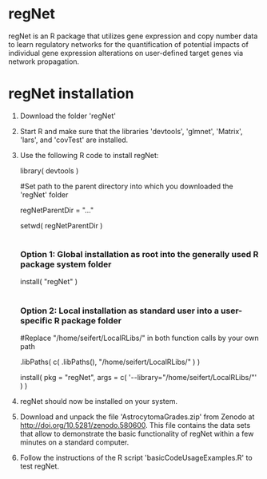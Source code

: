 # regNet
regNet is an R package that utilizes gene expression and copy number data to learn regulatory networks for the quantification of potential impacts of individual gene expression alterations on user-defined target genes via network propagation.

# regNet installation
1. Download the folder 'regNet'
2. Start R and make sure that the libraries 'devtools', 'glmnet', 'Matrix', 'lars', and 'covTest' are installed.
3. Use the following R code to install regNet:

   library( devtools )

   #Set path to the parent directory into which you downloaded the 'regNet' folder
   
   regNetParentDir = "..."
   
   setwd( regNetParentDir )
   
   #
   ### Option 1: Global installation as root into the generally used R package system folder
      
   install( "regNet" )
   
   #
   ### Option 2: Local installation as standard user into a user-specific R package folder     
   #Replace "/home/seifert/LocalRLibs/" in both function calls by your own path
   
   .libPaths( c( .libPaths(), "/home/seifert/LocalRLibs/" ) )
   
   install( pkg = "regNet", args = c( '--library="/home/seifert/LocalRLibs/"' ) )
   
4. regNet should now be installed on your system.

5. Download and unpack the file 'AstrocytomaGrades.zip' from Zenodo at http://doi.org/10.5281/zenodo.580600.
   This file contains the data sets that allow to demonstrate the basic functionality of regNet within 
   a few minutes on a standard computer.

6. Follow the instructions of the R script 'basicCodeUsageExamples.R' to test regNet.
